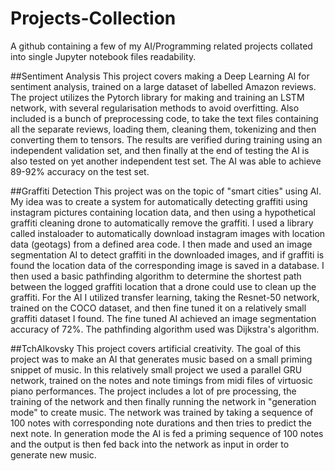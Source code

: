 # Projects-Collection
A github containing a few of my AI/Programming related projects collated into single Jupyter notebook files readability.

##Sentiment Analysis
This project covers making a Deep Learning AI for sentiment analysis, trained on a large dataset of labelled Amazon reviews.
The project utilizes the Pytorch library for making and training an LSTM network, with several regularisation methods to avoid overfitting.
Also included is a bunch of preprocessing code, to take the text files containing all the separate reviews, loading them, cleaning them, tokenizing and then converting them to tensors. The results are verified during training using an independent validation set, and then finally at the end of testing the AI is also tested on yet another independent test set.
The AI was able to achieve 89-92% accuracy on the test set.

##Graffiti Detection
This project was on the topic of "smart cities" using AI. My idea was to create a system for automatically detecting graffiti using instagram pictures containing location data, and then using a hypothetical graffiti cleaning drone to automatically remove the graffiti. I used a library called instaloader to automatically download instagram images with location data (geotags) from a defined area code. I then made and used an image segmentation AI to detect graffiti in the downloaded images, and if graffiti is found the location data of the corresponding image is saved in a database. I then used a basic pathfinding algorithm to determine the shortest path between the logged graffiti location that a drone could use to clean up the graffiti. For the AI I utilized transfer learning, taking the Resnet-50 network, trained on the COCO dataset, and then fine tuned it on a relatively small graffiti dataset I found. The fine tuned AI achieved an image segmentation accuracy of 72%. The pathfinding algorithm used was Dijkstra's algorithm.

##TchAIkovsky
This project covers artificial creativity. The goal of this project was to make an AI that generates music based on a small priming snippet of music. In this relatively small project we used a parallel GRU network, trained on the notes and note timings from midi files of virtuosic piano performances. The project includes a lot of pre processing, the training of the network and then finally running the network in "generation mode" to create music. The network was trained by taking a sequence of 100 notes with corresponding note durations and then tries to predict the next note. In generation mode the AI is fed a priming sequence of 100 notes and the output is then fed back into the network as input in order to generate new music.
